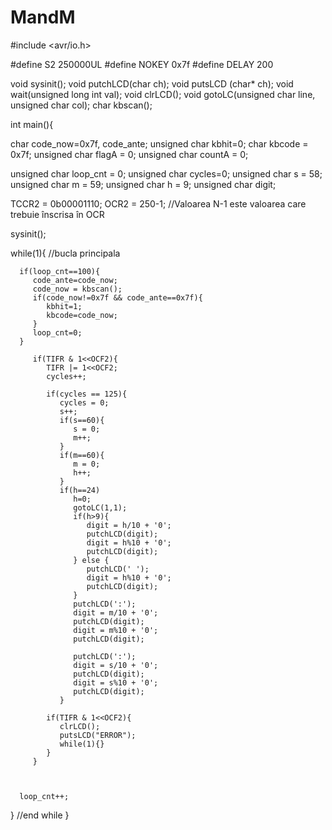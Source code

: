 # MandM

#include <avr/io.h>

#define S2 250000UL 
#define NOKEY 0x7f 
#define DELAY 200 

void sysinit();
void putchLCD(char ch);
void putsLCD (char* ch);
void wait(unsigned long int val);
void clrLCD();
void gotoLC(unsigned char line, unsigned char col);
char kbscan();

int main(){
   
   char code_now=0x7f, code_ante;
   unsigned char kbhit=0;
   char kbcode = 0x7f;
   unsigned char flagA = 0;
   unsigned char countA = 0;
    

   unsigned char loop_cnt = 0;
   unsigned char cycles=0;
   unsigned char s = 58;
   unsigned char m = 59;
   unsigned char h = 9;
   unsigned char digit;
   
   TCCR2 = 0b00001110;
   OCR2 = 250-1; //Valoarea N-1 este valoarea care trebuie înscrisa în OCR

   sysinit();
   
   while(1){ //bucla principala

      if(loop_cnt==100){
         code_ante=code_now;
         code_now = kbscan();
         if(code_now!=0x7f && code_ante==0x7f){
            kbhit=1;
            kbcode=code_now;
         }
         loop_cnt=0;
      }
     
         if(TIFR & 1<<OCF2){
            TIFR |= 1<<OCF2;
            cycles++;

            if(cycles == 125){
               cycles = 0;
               s++;
               if(s==60){
                  s = 0;
                  m++;
               }
               if(m==60){
                  m = 0;
                  h++; 
               }
               if(h==24)
                  h=0;
                  gotoLC(1,1);
                  if(h>9){
                     digit = h/10 + '0';
                     putchLCD(digit);
                     digit = h%10 + '0';
                     putchLCD(digit);
                  } else {
                     putchLCD(' ');
                     digit = h%10 + '0';
                     putchLCD(digit);
                  }
                  putchLCD(':');
                  digit = m/10 + '0';
                  putchLCD(digit);
                  digit = m%10 + '0';
                  putchLCD(digit);

                  putchLCD(':');
                  digit = s/10 + '0';
                  putchLCD(digit);
                  digit = s%10 + '0';
                  putchLCD(digit);
               } 

            if(TIFR & 1<<OCF2){
               clrLCD();
               putsLCD("ERROR");
               while(1){}
            }
         }
      
      
      
      loop_cnt++;
   } //end while 
}


